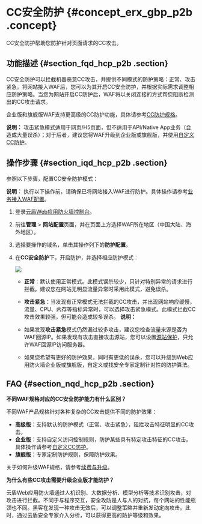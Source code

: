 # CC安全防护 {#concept_erx_gbp_p2b .concept}

CC安全防护帮助您防护针对页面请求的CC攻击。

## 功能描述 {#section_fqd_hcp_p2b .section}

CC安全防护可以拦截机器恶意CC攻击，并提供不同模式的防护策略：正常、攻击紧急。将网站接入WAF后，您可以为其开启CC安全防护，并根据实际需求调整相应防护策略。当您为网站开启CC防护后，WAF将以关闭连接的方式帮您阻断检测出的CC攻击请求。

企业版和旗舰版WAF支持更高级的CC防护功能，具体请参考[CC防护规格](#)。

**说明：** 攻击紧急模式适用于网页/H5页面，但不适用于API/Native App业务（会造成大量误杀）；对于后者，建议您将WAF升级到企业版或旗舰版，并使用[自定义CC防护](intl.zh-CN/用户指南/防护配置/自定义CC防护.md#)。

## 操作步骤 {#section_iqd_hcp_p2b .section}

参照以下步骤，配置CC安全防护模式：

**说明：** 执行以下操作前，请确保已将网站接入WAF进行防护。具体操作请参考[业务接入WAF配置](intl.zh-CN/用户指南/接入WAF/业务接入WAF配置.md#)。

1.  登录[云盾Web应用防火墙控制台](https://yundun.console.aliyun.com/?p=waf)。
2.  前往**管理** \> **网站配置**页面，并在页面上方选择WAF所在地区（中国大陆、海外地区）。
3.  选择要操作的域名，单击其操作列下的**防护配置**。
4.  在**CC安全防护**下，开启防护，并选择相应防护模式：

    ![](http://static-aliyun-doc.oss-cn-hangzhou.aliyuncs.com/assets/img/15563/15508263587762_zh-CN.png)

    -   **正常**：默认使用正常模式。此模式误杀较少，只针对特别异常的请求进行拦截。建议您在网站无明显流量异常时采用此模式，避免误杀。
    -   **攻击紧急**：当发现有正常模式无法拦截的CC攻击，并出现网站响应缓慢，流量、CPU、内存等指标异常时，可以选择攻击紧急模式。此模式拦截CC攻击效果较强，但可能会造成较多误杀。
    **说明：** 

    -   如果发现**攻击紧急**模式仍然漏过较多攻击，建议您检查流量来源是否为WAF回源IP。如果发现有攻击直接攻击源站，您可以设置[源站保护](../../../../../intl.zh-CN/最佳实践/源站保护.md#)，只允许WAF回源IP访问服务器。
    -   如果您希望有更好的防护效果，同时有更低的误杀，您可以升级到Web应用防火墙企业版或旗舰版，自定义或找安全专家定制针对性的防护算法。

## FAQ {#section_nqd_hcp_p2b .section}

**不同WAF规格对应的CC安全防护能力有什么区别？**

不同WAF产品规格针对各种复杂的CC攻击提供不同的防护效果：

-   **高级版**：支持默认的防护模式（正常、攻击紧急），阻拦攻击特征明显的CC攻击。
-   **企业版**：支持自定义访问控制规则，防护某些具有特定攻击特征的CC攻击。具体操作请参考[自定义CC防护](intl.zh-CN/用户指南/防护配置/自定义CC防护.md#)。
-   **旗舰版**：专家定制防护规则，保障防护效果。

关于如何升级WAF规格，请参考[续费与升级](../../../../../intl.zh-CN/产品定价/续费与升级.md#)。

**为什么有些CC攻击需要升级企业版才能防护？**

云盾Web应用防火墙通过人机识别、大数据分析、模型分析等技术识别攻击，对攻击进行拦截。不同于与程序交互，安全攻防是人与人的对抗，每个网站的性能瓶颈也不同。黑客在发现一种攻击无效后，可以调整策略并重新发动定向攻击。此时，通过云盾安全专家介入分析，可以获得更高的防护等级和效果。

